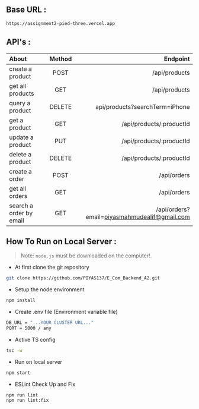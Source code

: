 ## Base URL : 
```sh
https://assignment2-pied-three.vercel.app
```
## API's :
| About  | Method  | Endpoint |
| :------------ |:---------------:|  -----:|
| create a product      | POST | /api/products |
| get all products      | GET | /api/products |
| query a product | DELETE | api/products?searchTerm=iPhone |
| get a product      | GET | /api/products/:productId |
| update a product      | PUT | /api/products/:productId |
| delete a product      | DELETE | /api/products/:productId |
| create a order  | POST | /api/orders |
| get all orders  | GET | /api/orders |
| search a order by email| GET | /api/orders?email=piyasmahmudealif@gmail.com |

## How To Run on Local Server :
> Note: `node.js` must be downloaded on the computer!.
- At first clone the git repository
```sh
git clone https://github.com/PIYAS137/E_Com_Backend_A2.git
```
- Setup the node environment
```sh
npm install
```
- Create .env file (Environment variable file) 
```sh
DB_URL = "...YOUR CLUSTER URL..."
PORT = 5000 / any
```
- Active TS config 
```sh
tsc -w
```
- Run on local server
```sh
npm start
```
- ESLint Check Up and Fix
```sh
npm run lint
npm run lint:fix
```
